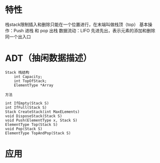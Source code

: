 # 特性
栈stack限制插入和删除只能在一个位置进行，在末端叫做栈顶（top）
基本操作：Push 进栈 和 pop 出栈
数据流动：LIFO 先进先出，表示元素的添加和删除同一个出入口



# ADT（抽闲数据描述）
```
Stack 栈结构
    int Capacity;
    int TopOfStack;
    ElementType *Array

方法

int IfEmpty(Stack S)
int IfFull(Stack S)
Stack CreateStack(int MaxELements)
void DisposeStack(Stack S)
void Push(ElementType x, Stack S)
ElementType Top(Stack S)
void Pop(Stack S)
ElementType TopAndPop(Stack S)
```


# 应用
